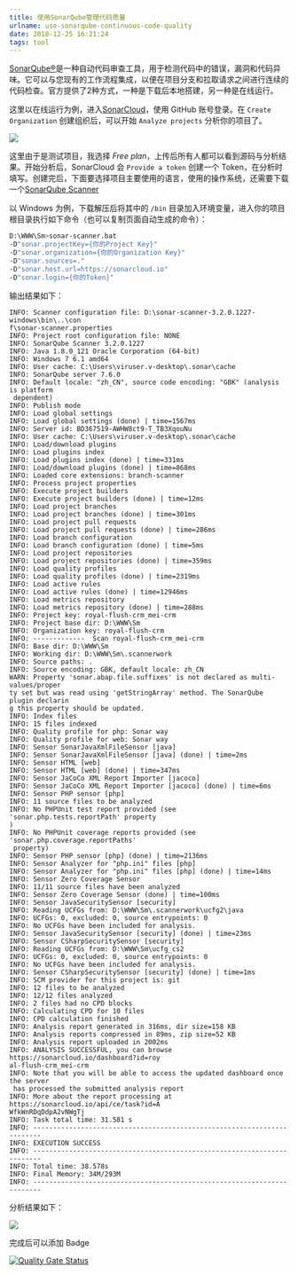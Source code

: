```yaml
---
title: 使用SonarQube管理代码质量
urlname: use-sonarqube-continuous-code-quality
date: 2018-12-25 16:21:24
tags: tool
---
```


[SonarQube®](https://www.sonarqube.org/)是一种自动代码审查工具，用于检测代码中的错误，漏洞和代码异味。它可以与您现有的工作流程集成，以便在项目分支和拉取请求之间进行连续的代码检查。官方提供了2种方式，一种是下载后本地搭建，另一种是在线运行。

<!-- more -->

这里以在线运行为例，进入[SonarCloud](https://sonarcloud.io/about/sq)，使用 GitHub 账号登录。在 `Create Organization` 创建组织后，可以开始 `Analyze projects` 分析你的项目了。

![](/images/sonar-add-project.png)

这里由于是测试项目，我选择 *Free plan*，上传后所有人都可以看到源码与分析结果。开始分析后，SonarCloud 会 `Provide a token` 创建一个 Token，在分析时填写。创建完后，下面要选择项目主要使用的语言，使用的操作系统，还需要下载一个[SonarQube Scanner](https://docs.sonarqube.org/display/SCAN/Analyzing+with+SonarQube+Scanner)

以 Windows 为例，下载解压后将其中的 `/bin` 目录加入环境变量，进入你的项目根目录执行如下命令（也可以复制页面自动生成的命令）：

```bash
D:\WWW\Sm>sonar-scanner.bat 
-D"sonar.projectKey={你的Project Key}" 
-D"sonar.organization={你的Organization Key}" 
-D"sonar.sources=." 
-D"sonar.host.url=https://sonarcloud.io" 
-D"sonar.login={你的Token}"
```

输出结果如下：
```
INFO: Scanner configuration file: D:\sonar-scanner-3.2.0.1227-windows\bin\..\con
f\sonar-scanner.properties
INFO: Project root configuration file: NONE
INFO: SonarQube Scanner 3.2.0.1227
INFO: Java 1.8.0_121 Oracle Corporation (64-bit)
INFO: Windows 7 6.1 amd64
INFO: User cache: C:\Users\viruser.v-desktop\.sonar\cache
INFO: SonarQube server 7.6.0
INFO: Default locale: "zh_CN", source code encoding: "GBK" (analysis is platform
 dependent)
INFO: Publish mode
INFO: Load global settings
INFO: Load global settings (done) | time=1567ms
INFO: Server id: BD367519-AWHW8ct9-T_TB3XqouNu
INFO: User cache: C:\Users\viruser.v-desktop\.sonar\cache
INFO: Load/download plugins
INFO: Load plugins index
INFO: Load plugins index (done) | time=331ms
INFO: Load/download plugins (done) | time=868ms
INFO: Loaded core extensions: branch-scanner
INFO: Process project properties
INFO: Execute project builders
INFO: Execute project builders (done) | time=12ms
INFO: Load project branches
INFO: Load project branches (done) | time=301ms
INFO: Load project pull requests
INFO: Load project pull requests (done) | time=286ms
INFO: Load branch configuration
INFO: Load branch configuration (done) | time=5ms
INFO: Load project repositories
INFO: Load project repositories (done) | time=359ms
INFO: Load quality profiles
INFO: Load quality profiles (done) | time=2319ms
INFO: Load active rules
INFO: Load active rules (done) | time=12946ms
INFO: Load metrics repository
INFO: Load metrics repository (done) | time=288ms
INFO: Project key: royal-flush-crm_mei-crm
INFO: Project base dir: D:\WWW\Sm
INFO: Organization key: royal-flush-crm
INFO: -------------  Scan royal-flush-crm_mei-crm
INFO: Base dir: D:\WWW\Sm
INFO: Working dir: D:\WWW\Sm\.scannerwork
INFO: Source paths: .
INFO: Source encoding: GBK, default locale: zh_CN
WARN: Property 'sonar.abap.file.suffixes' is not declared as multi-values/proper
ty set but was read using 'getStringArray' method. The SonarQube plugin declarin
g this property should be updated.
INFO: Index files
INFO: 15 files indexed
INFO: Quality profile for php: Sonar way
INFO: Quality profile for web: Sonar way
INFO: Sensor SonarJavaXmlFileSensor [java]
INFO: Sensor SonarJavaXmlFileSensor [java] (done) | time=2ms
INFO: Sensor HTML [web]
INFO: Sensor HTML [web] (done) | time=347ms
INFO: Sensor JaCoCo XML Report Importer [jacoco]
INFO: Sensor JaCoCo XML Report Importer [jacoco] (done) | time=6ms
INFO: Sensor PHP sensor [php]
INFO: 11 source files to be analyzed
INFO: No PHPUnit test report provided (see 'sonar.php.tests.reportPath' property
)
INFO: No PHPUnit coverage reports provided (see 'sonar.php.coverage.reportPaths'
 property)
INFO: Sensor PHP sensor [php] (done) | time=2136ms
INFO: Sensor Analyzer for "php.ini" files [php]
INFO: Sensor Analyzer for "php.ini" files [php] (done) | time=14ms
INFO: Sensor Zero Coverage Sensor
INFO: 11/11 source files have been analyzed
INFO: Sensor Zero Coverage Sensor (done) | time=100ms
INFO: Sensor JavaSecuritySensor [security]
INFO: Reading UCFGs from: D:\WWW\Sm\.scannerwork\ucfg2\java
INFO: UCFGs: 0, excluded: 0, source entrypoints: 0
INFO: No UCFGs have been included for analysis.
INFO: Sensor JavaSecuritySensor [security] (done) | time=23ms
INFO: Sensor CSharpSecuritySensor [security]
INFO: Reading UCFGs from: D:\WWW\Sm\ucfg_cs2
INFO: UCFGs: 0, excluded: 0, source entrypoints: 0
INFO: No UCFGs have been included for analysis.
INFO: Sensor CSharpSecuritySensor [security] (done) | time=1ms
INFO: SCM provider for this project is: git
INFO: 12 files to be analyzed
INFO: 12/12 files analyzed
INFO: 2 files had no CPD blocks
INFO: Calculating CPD for 10 files
INFO: CPD calculation finished
INFO: Analysis report generated in 316ms, dir size=158 KB
INFO: Analysis reports compressed in 89ms, zip size=52 KB
INFO: Analysis report uploaded in 2002ms
INFO: ANALYSIS SUCCESSFUL, you can browse https://sonarcloud.io/dashboard?id=roy
al-flush-crm_mei-crm
INFO: Note that you will be able to access the updated dashboard once the server
 has processed the submitted analysis report
INFO: More about the report processing at https://sonarcloud.io/api/ce/task?id=A
WfkWnRDqDdpA2vNWgTj
INFO: Task total time: 31.581 s
INFO: ------------------------------------------------------------------------
INFO: EXECUTION SUCCESS
INFO: ------------------------------------------------------------------------
INFO: Total time: 38.578s
INFO: Final Memory: 34M/293M
INFO: ------------------------------------------------------------------------
```

分析结果如下：

![](/images/sonar-result.png)

完成后可以添加 Badge

[![Quality Gate Status](https://sonarcloud.io/api/project_badges/measure?project=liluoao_api-doc&metric=alert_status)](https://sonarcloud.io/dashboard?id=liluoao_api-doc)